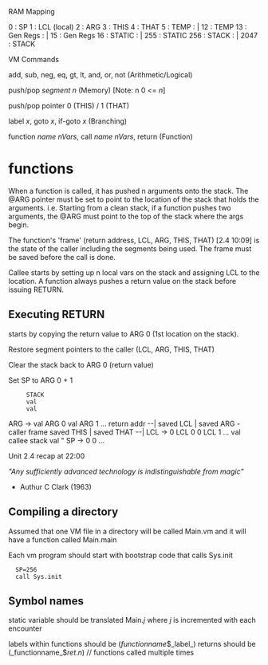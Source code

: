 RAM Mapping

   0 : SP
   1 : LCL (local)
   2 : ARG
   3 : THIS
   4 : THAT
   5 : TEMP
     : |
  12 : TEMP
  13 : Gen Regs
     : |
  15 : Gen Regs
  16 : STATIC
     : |
 255 : STATIC
 256 : STACK
     : |
2047 : STACK

VM Commands

add, sub, neg, eq, gt, lt, and, or, not (Arithmetic/Logical)

push/pop *segment* *n* (Memory) [Note: n 0 <= *n*]

push/pop pointer 0 (THIS) / 1 (THAT)

label *x*, goto *x*, if-goto *x* (Branching)

function *name* *nVars*, call *name* *nVars*, return (Function)

# functions

When a function is called, it has pushed n arguments onto the stack. The @ARG pointer must be set to point to the location of the stack that holds the arguments. i.e. Starting from a clean stack, if a function pushes two arguments, the @ARG must point to the top of the stack where the args begin.

The function's 'frame' (return address, LCL, ARG, THIS, THAT) [2.4 10:09] is the state of the caller including the segments being used. The frame must be saved before the call is done.

Callee starts by setting up n local vars on the stack and assigning LCL to the location. A function always pushes a return value on the stack before issuing RETURN.

## Executing RETURN

starts by copying the return value to ARG 0 (1st location on the stack).

Restore segment pointers to the caller (LCL, ARG, THIS, THAT)

Clear the stack back to ARG 0 (return value)

Set SP to ARG 0 + 1

         STACK
         val
         val
ARG ->   val   ARG 0
         val   ARG 1
         ...
         return addr  --|
         saved LCL      |
         saved ARG      - caller frame
         saved THIS     |
         saved THAT   --|
LCL ->   0     LCL 0
         0     LCL 1
         ...
         val   callee stack
         val   "
SP ->    0
         0
         ...

Unit 2.4 recap at 22:00

*"Any sufficiently advanced technology is indistinguishable from magic"*
- Authur C Clark (1963)

## Compiling a directory

Assumed that one VM file in a directory will be called Main.vm and it will have a function 
called Main.main

Each vm program should start with bootstrap code that calls Sys.init

      SP=256
      call Sys.init

## Symbol names

static variable should be translated Main._j_ where _j_ is incremented with each encounter

labels within functions should be (_functionname_$_label_)
returns should be (_functionname_$_ret_._n_) // functions called multiple times